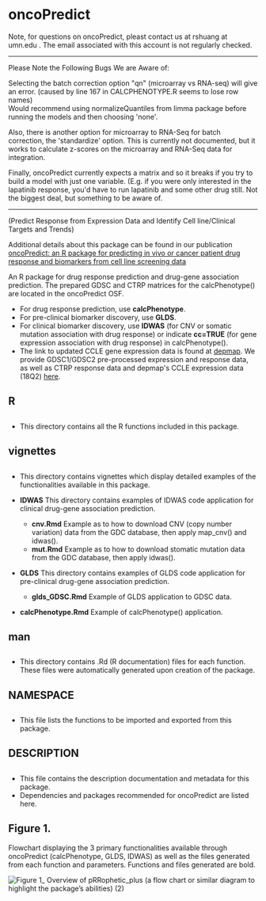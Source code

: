 # oncoPredict 

Note, for questions on oncoPredict, pleast contact us at rshuang at umn.edu . The email associated with this account is not regularly checked. 

___________________________________________________

Please Note the Following Bugs We are Aware of: 

Selecting the batch correction option "qn" (microarray vs RNA-seq) will give an error.  (caused by line 167 in CALCPHENOTYPE.R seems to lose row names)  
Would recommend using normalizeQuantiles from limma package before running the models and then choosing 'none'. 

Also, there is another option for microarray to RNA-Seq for batch correction, the 'standardize' option. This is currently not documented, but it works to calculate z-scores on the microarray and RNA-Seq data for integration.

Finally, oncoPredict currently expects a matrix and so it breaks if you try to build a model with just one variable. (E.g. if you were only interested in the lapatinib response, you'd have to run lapatinib and some other drug still. Not the biggest deal, but something to be aware of.

___________________________________________________


(Predict Response from Expression Data and Identify Cell line/Clinical Targets and Trends)

Additional details about this package can be found in our publication [oncoPredict: an R package for predicting in vivo or cancer patient drug response and biomarkers from cell line screening data](https://www.ncbi.nlm.nih.gov/pmc/articles/PMC8574972/)

An R package for drug response prediction and drug-gene association prediction. The prepared GDSC and CTRP matrices for the calcPhenotype() are located in the oncoPredict OSF.
 *  For drug response prediction, use **calcPhenotype**. 
 *  For pre-clinical biomarker discovery, use **GLDS**. 
 * For clinical biomarker discovery, use **IDWAS** (for CNV or somatic mutation association with drug response) or indicate **cc=TRUE** (for gene expression association with drug response) in calcPhenotype(). 
 * The link to updated CCLE gene expression data is found at [depmap](https://depmap.org/portal/download/). We provide GDSC1/GDSC2 pre-processed expression and response data, as well as CTRP response data and depmap's CCLE expression data (18Q2) [here](https://osf.io/c6tfx/).
 
## R <h2>
 * This directory contains all the R functions included in this package. 

## vignettes <h2> 
  *  This directory contains vignettes which display detailed examples of the functionalities available in this package.
  *  **IDWAS** This directory contains examples of IDWAS code application for clinical drug-gene association prediction. 
      + **cnv.Rmd** Example as to how to download CNV (copy number variation) data from the GDC database, then apply map_cnv() and idwas().
      + **mut.Rmd** Example as to how to download stomatic mutation data from the GDC database, then apply idwas(). 

  * **GLDS** This directory contains examples of GLDS code application for pre-clinical drug-gene association prediction. 
      + **glds_GDSC.Rmd** Example of GLDS application to GDSC data.  

  * **calcPhenotype.Rmd** Example of calcPhenotype() application.

## man <h2>
 * This directory contains .Rd (R documentation) files for each function. These files were automatically generated upon creation of the package. 

## NAMESPACE <h2>
 * This file lists the functions to be imported and exported from this package. 

## DESCRIPTION <h2>
 * This file contains the description documentation and metadata for this package.
 * Dependencies and packages recommended for oncoPredict are listed here. 
  
## Figure 1. 
Flowchart displaying the 3 primary functionalities available through oncoPredict (calcPhenotype, GLDS, IDWAS) as well as the files generated from each function and parameters. Functions and files generated are bold.

![Figure 1_ Overview of pRRophetic_plus (a flow chart or similar diagram to highlight the package’s abilities)   (2)](https://user-images.githubusercontent.com/62571435/114970102-5d471580-9e3f-11eb-8734-a5e40a3d7f41.jpg)



